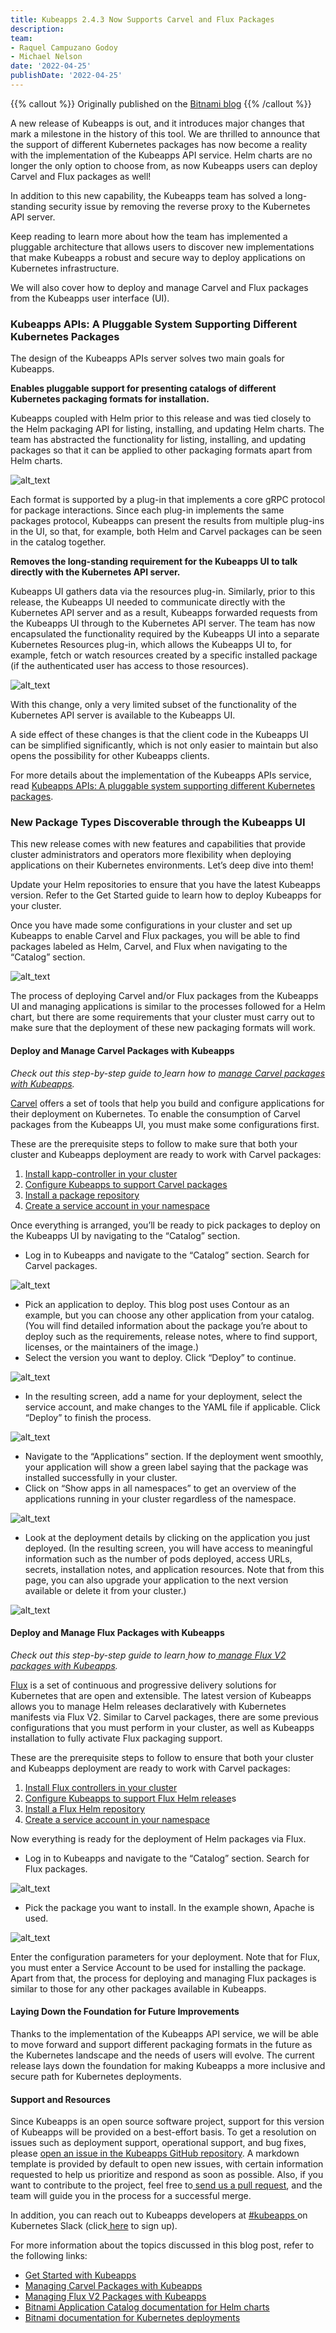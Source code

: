 ```yaml
---
title: Kubeapps 2.4.3 Now Supports Carvel and Flux Packages
description: 
team:
- Raquel Campuzano Godoy
- Michael Nelson
date: '2022-04-25'
publishDate: '2022-04-25'
---
```


{{% callout %}}
Originally published on the [Bitnami blog](https://blog.bitnami.com/2022/03/kubeapps-243-now-supports-for-carvel-and-flux.html)
{{% /callout %}}

A new release of Kubeapps is out, and it introduces major changes that mark a milestone in the history of this tool. We are thrilled to announce that the support of different Kubernetes packages has now become a reality with the implementation of the Kubeapps API service. Helm charts are no longer the only option to choose from, as now Kubeapps users can deploy Carvel and Flux packages as well! 

In addition to this new capability, the Kubeapps team has solved a long-standing security issue by removing the reverse proxy to the Kubernetes API server. 

Keep reading to learn more about how the team has implemented a pluggable architecture that allows users to discover new implementations that make Kubeapps a robust and secure way to deploy applications on Kubernetes infrastructure. 

We will also cover how to deploy and manage Carvel and Flux packages from the Kubeapps user interface (UI). 


### Kubeapps APIs: A Pluggable System Supporting Different Kubernetes Packages 

The design of the Kubeapps APIs server solves two main goals for Kubeapps. 

**Enables pluggable support for presenting catalogs of different Kubernetes packaging formats for installation.**

Kubeapps coupled with Helm prior to this release and was tied closely to the Helm packaging API for listing, installing, and updating Helm charts. The team has abstracted the functionality for listing, installing, and updating packages so that it can be applied to other packaging formats apart from Helm charts. 

![alt_text](images/image1.png "image_tooltip")


Each format is supported by a plug-in that implements a core gRPC protocol for package interactions. Since each plug-in implements the same packages protocol, Kubeapps can present the results from multiple plug-ins in the UI, so that, for example, both Helm and Carvel packages can be seen in the catalog together. 

**Removes the long-standing requirement for the Kubeapps UI to talk directly with the Kubernetes API server.**

Kubeapps UI gathers data via the resources plug-in. Similarly, prior to this release, the Kubeapps UI needed to communicate directly with the Kubernetes API server and as a result, Kubeapps forwarded requests from the Kubeapps UI through to the Kubernetes API server. The team has now encapsulated the functionality required by the Kubeapps UI into a separate Kubernetes Resources plug-in, which allows the Kubeapps UI to, for example, fetch or watch resources created by a specific installed package (if the authenticated user has access to those resources). 

![alt_text](images/image2.png "image_tooltip")

With this change, only a very limited subset of the functionality of the Kubernetes API server is available to the Kubeapps UI. 

A side effect of these changes is that the client code in the Kubeapps UI can be simplified significantly, which is not only easier to maintain but also opens the possibility for other Kubeapps clients. 

For more details about the implementation of the Kubeapps APIs service, read [Kubeapps APIs: A pluggable system supporting different Kubernetes packages](https://liveandletlearn.net/post/kubeapps-apis-kubernetes-packages/). 


### New Package Types Discoverable through the Kubeapps UI 

This new release comes with new features and capabilities that provide cluster administrators and operators more flexibility when deploying applications on their Kubernetes environments. Let’s deep dive into them! 

Update your Helm repositories to ensure that you have the latest Kubeapps version. Refer to the Get Started guide to learn how to deploy Kubeapps for your cluster. 

Once you have made some configurations in your cluster and set up Kubeapps to enable Carvel and Flux packages, you will be able to find packages labeled as Helm, Carvel, and Flux when navigating to the “Catalog” section. 

![alt_text](images/image3.png "image_tooltip")

The process of deploying Carvel and/or Flux packages from the Kubeapps UI and managing applications is similar to the processes followed for a Helm chart, but there are some requirements that your cluster must carry out to make sure that the deployment of these new packaging formats will work. 

#### Deploy and Manage Carvel Packages with Kubeapps 

_Check out this step-by-step guide to[ ](https://github.com/vmware-tanzu/kubeapps/blob/main/docs/tutorials/managing-carvel-packages.md)learn how to [manage Carvel packages with Kubeapps](https://github.com/vmware-tanzu/kubeapps/blob/main/docs/tutorials/managing-carvel-packages.md)._

[Carvel](https://carvel.dev/) offers a set of tools that help you build and configure applications for their deployment on Kubernetes. To enable the consumption of Carvel packages from the Kubeapps UI, you must make some configurations first. 

These are the prerequisite steps to follow to make sure that both your cluster and Kubeapps deployment are ready to work with Carvel packages: 

1. [Install kapp-controller in your cluster ](https://github.com/vmware-tanzu/kubeapps/blob/main/docs/tutorials/managing-carvel-packages.md#installing-kapp-controller-in-your-cluster)
2. [Configure Kubeapps to support Carvel packages ](https://github.com/vmware-tanzu/kubeapps/blob/main/docs/tutorials/managing-carvel-packages.md#configuring-kubeapps-to-support-carvel-packages)
3. [Install a package repository ](https://github.com/vmware-tanzu/kubeapps/blob/main/docs/tutorials/managing-carvel-packages.md#installing-a-package-repository)
4. [Create a service account in your namespace ](https://github.com/vmware-tanzu/kubeapps/blob/main/docs/tutorials/managing-carvel-packages.md#creating-a-service-account)

Once everything is arranged, you’ll be ready to pick packages to deploy on the Kubeapps UI by navigating to the “Catalog” section. 

* Log in to Kubeapps and navigate to the “Catalog” section. Search for Carvel packages. 

![alt_text](images/image4.png "image_tooltip")

* Pick an application to deploy. This blog post uses Contour as an example, but you can choose any other application from your catalog. (You will find detailed information about the package you’re about to deploy such as the requirements, release notes, where to find support, licenses, or the maintainers of the image.) 
* Select the version you want to deploy. Click “Deploy” to continue.

![alt_text](images/image5.png "image_tooltip")

* In the resulting screen, add a name for your deployment, select the service account, and make changes to the YAML file if applicable. Click “Deploy” to finish the process. 

![alt_text](images/image6.png "image_tooltip")

* Navigate to the “Applications” section. If the deployment went smoothly, your application will show a green label saying that the package was installed successfully in your cluster. 
* Click on “Show apps in all namespaces” to get an overview of the applications running in your cluster regardless of the namespace. 

![alt_text](images/image7.png "image_tooltip")

* Look at the deployment details by clicking on the application you just deployed. (In the resulting screen, you will have access to meaningful information such as the number of pods deployed, access URLs, secrets, installation notes, and application resources. Note that from this page, you can also upgrade your application to the next version available or delete it from your cluster.)

![alt_text](images/image8.png "image_tooltip")

#### Deploy and Manage Flux Packages with Kubeapps 

_Check out this step-by-step guide to learn[ ](https://github.com/vmware-tanzu/kubeapps/blob/main/docs/tutorials/managing-flux-packages.md)how to[ manage Flux V2 packages with Kubeapps](https://github.com/vmware-tanzu/kubeapps/blob/main/docs/tutorials/managing-flux-packages.md).[ ](https://github.com/vmware-tanzu/kubeapps/blob/main/docs/tutorials/managing-flux-packages.md)_

[Flux](https://fluxcd.io/) is a set of continuous and progressive delivery solutions for Kubernetes that are open and extensible. The latest version of Kubeapps allows you to manage Helm releases declaratively with Kubernetes manifests via Flux V2. Similar to Carvel packages, there are some previous configurations that you must perform in your cluster, as well as Kubeapps installation to fully activate Flux packaging support. 

These are the prerequisite steps to follow to ensure that both your cluster and Kubeapps deployment are ready to work with Carvel packages: 

1. [Install Flux controllers in your cluster ](https://github.com/vmware-tanzu/kubeapps/blob/main/docs/tutorials/managing-flux-packages.md#installing-the-flux-controllers-in-your-cluster)
2. [Configure Kubeapps to support Flux Helm release](https://github.com/vmware-tanzu/kubeapps/blob/main/docs/tutorials/managing-flux-packages.md#configuring-kubeapps-to-support-flux-helm-releases)s 
3. [Install a Flux Helm repository ](https://github.com/vmware-tanzu/kubeapps/blob/main/docs/tutorials/managing-flux-packages.md#installing-a-helm-repository)
4. [Create a service account in your namespace ](https://github.com/vmware-tanzu/kubeapps/blob/main/docs/tutorials/managing-flux-packages.md#creating-a-service-account)

Now everything is ready for the deployment of Helm packages via Flux. 

* Log in to Kubeapps and navigate to the “Catalog” section. Search for Flux packages.

![alt_text](images/image9.png "image_tooltip")

* Pick the package you want to install. In the example shown, Apache is used.

![alt_text](images/image10.png "image_tooltip")

Enter the configuration parameters for your deployment. Note that for Flux, you must enter a Service Account to be used for installing the package. Apart from that, the process for deploying and managing Flux packages is similar to those for any other packages available in Kubeapps.  


#### Laying Down the Foundation for Future Improvements 

Thanks to the implementation of the Kubeapps API service, we will be able to move forward and support different packaging formats in the future as the Kubernetes landscape and the needs of users will evolve. The current release lays down the foundation for making Kubeapps a more inclusive and secure path for Kubernetes deployments. 


#### Support and Resources  

Since Kubeapps is an open source software project, support for this version of Kubeapps will be provided on a best-effort basis. To get a resolution on issues such as deployment support, operational support, and bug fixes, please [open an issue in the Kubeapps GitHub repository](https://github.com/kubeapps/kubeapps/issues). A markdown template is provided by default to open new issues, with certain information requested to help us prioritize and respond as soon as possible. Also, if you want to contribute to the project, feel free to[ send us a pull request](https://github.com/kubeapps/kubeapps/pulls), and the team will guide you in the process for a successful merge. 

In addition, you can reach out to Kubeapps developers at [#kubeapps ](https://kubernetes.slack.com/messages/kubeapps)on Kubernetes Slack (click[ here](http://slack.k8s.io/) to sign up). 

For more information about the topics discussed in this blog post, refer to the following links: 



* [Get Started with Kubeapps ](https://github.com/kubeapps/kubeapps/blob/main/docs/user/getting-started.md)
* [Managing Carvel Packages with Kubeapps ](https://github.com/vmware-tanzu/kubeapps/blob/main/docs/tutorials/managing-flux-packages.md)
* [Managing Flux V2 Packages with Kubeapps ](https://github.com/vmware-tanzu/kubeapps/blob/main/docs/tutorials/managing-flux-packages.md)
* [Bitnami Application Catalog documentation for Helm charts ](https://docs.bitnami.com/kubernetes/apps/)
* [Bitnami documentation for Kubernetes deployments ](https://docs.bitnami.com/tutorials/)